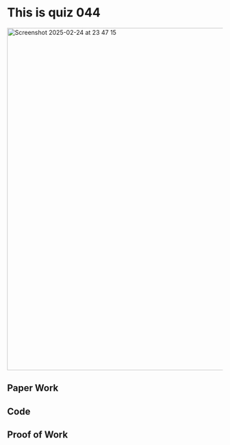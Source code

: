 # This is quiz 044
<img width="800" alt="Screenshot 2025-02-24 at 23 47 15" src="https://github.com/user-attachments/assets/60e2d912-5588-4610-ab88-48e6d5b02560" />

## Paper Work


## Code

## Proof of Work
